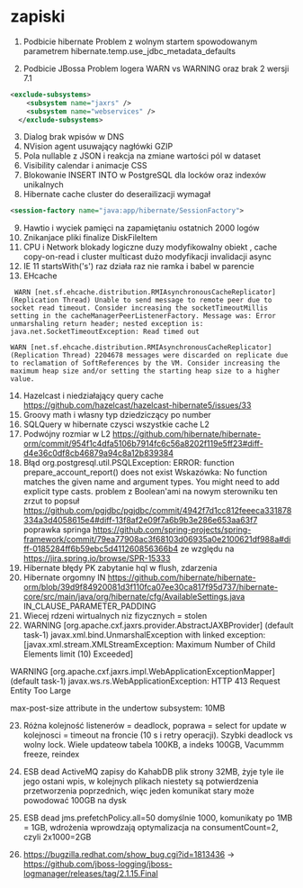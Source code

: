 # zapiski

1. Podbicie hibernate
  Problem z wolnym startem spowodowanym parametrem hibernate.temp.use_jdbc_metadata_defaults
  
2. Podbicie JBossa
  Problem logera WARN vs WARNING oraz brak 2 wersji 7.1 
  ```xml
  <exclude-subsystems>
      <subsystem name="jaxrs" />
      <subsystem name="webservices" />
    </exclude-subsystems>
```
3. Dialog brak wpisów w DNS
4. NVision agent usuwający nagłówki GZIP
5. Pola nullable z JSON i reakcja na zmiane wartości pól w dataset
6. Visibility calendar i animacje CSS
7. Blokowanie INSERT INTO w PostgreSQL dla locków oraz indexów unikalnych
8. Hibernate cache cluster do deserailizacji wymagał  

```xml
<session-factory name="java:app/hibernate/SessionFactory">
```
9. Hawtio i wyciek pamięci na zapamiętaniu ostatnich 2000 logów
10. Znikanjace pliki finalize DiskFileItem
11. CPU i Network blokady logiczne duzy modyfikowalny obiekt , cache copy-on-read i cluster multicast dużo modyfikacji invalidacji async
12. IE 11 startsWith('s') raz działa raz nie ramka i babel w parencie
13. EHcache
```
 WARN [net.sf.ehcache.distribution.RMIAsynchronousCacheReplicator] (Replication Thread) Unable to send message to remote peer due to socket read timeout. Consider increasing the socketTimeoutMillis setting in the cacheManagerPeerListenerFactory. Message was: Error unmarshaling return header; nested exception is:
java.net.SocketTimeoutException: Read timed out

WARN [net.sf.ehcache.distribution.RMIAsynchronousCacheReplicator] (Replication Thread) 2204678 messages were discarded on replicate due to reclamation of SoftReferences by the VM. Consider increasing the maximum heap size and/or setting the starting heap size to a higher value.

```
14. Hazelcast i niedziałający query cache https://github.com/hazelcast/hazelcast-hibernate5/issues/33
15. Groovy math i własny typ dziedziczący po number
16. SQLQuery w hibernate czysci wszystkie cache L2
17. Podwójny rozmiar w L2 https://github.com/hibernate/hibernate-orm/commit/954f1c4dfa5106b7914fc6c56a8202f119e5ff23#diff-d4e36c0df8cb46879a94c8a12b839384
18. Błąd
org.postgresql.util.PSQLException: ERROR: function prepare_account_report() does not exist
  Wskazówka: No function matches the given name and argument types. You might need to add explicit type casts.
problem z Boolean'ami na nowym sterowniku ten zrzut to popsuł 
https://github.com/pgjdbc/pgjdbc/commit/4942f7d1cc812feeeca331878334a3d4058615e4#diff-13f8af2e09f7a6b9b3e286e653aa63f7
poprawka springa https://github.com/spring-projects/spring-framework/commit/79ea77908ac3f68103d06935a0e2100621df988a#diff-0185284ff6b59ebc5d411260856366b4 ze względu na https://jira.spring.io/browse/SPR-15333
19. Hibernate błędy PK zabytanie hql w flush, zdarzenia
20. Hibernate orgomny IN https://github.com/hibernate/hibernate-orm/blob/39d9f84920081d3f110fca07ee30ca817f95d737/hibernate-core/src/main/java/org/hibernate/cfg/AvailableSettings.java IN_CLAUSE_PARAMETER_PADDING
21. Wiecej rdzeni wirtualnych niz fizycznych = stolen
22. WARNING [org.apache.cxf.jaxrs.provider.AbstractJAXBProvider] (default task-1) javax.xml.bind.UnmarshalException
  with linked exception:
[javax.xml.stream.XMLStreamException: Maximum Number of Child Elements limit (10) Exceeded]

WARNING [org.apache.cxf.jaxrs.impl.WebApplicationExceptionMapper] (default task-1) javax.ws.rs.WebApplicationException: HTTP 413 Request Entity Too Large

max-post-size attribute in the undertow subsystem: 10MB

23. Różna kolejność listenerów = deadlock, poprawa = select for update w kolejnosci = timeout na froncie (10 s i retry operacji). Szybki deadlock vs wolny lock. Wiele updateow tabela 100KB, a indeks 100GB, Vacummm freeze, reindex

24. ESB dead ActiveMQ zapisy do KahabDB plik strony 32MB, żyje tyle ile jego ostani wpis, w kolejnych plikach niestety są potwierdzenia przetworzenia poprzednich, więc jeden komunikat stary może powodować 100GB na dysk

25. ESB dead jms.prefetchPolicy.all=50 domyślnie 1000, komunikaty po 1MB = 1GB, wdrożenia wprowdzają optymalizacja na consumentCount=2, czyli 2x1000=2GB
26. https://bugzilla.redhat.com/show_bug.cgi?id=1813436 -> https://github.com/jboss-logging/jboss-logmanager/releases/tag/2.1.15.Final



